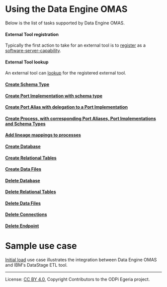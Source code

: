 <!-- SPDX-License-Identifier: CC-BY-4.0 -->
<!-- Copyright Contributors to the ODPi Egeria project. -->


# Using the Data Engine OMAS

Below is the list of tasks supported by Data Engine OMAS.

#### External Tool registration

Typically the first action to take for an external tool is to [register](register-external-tool.md) as a 
[software-server-capability](../../../docs/concepts/server-capabilities).

#### External Tool lookup

An external tool can [lookup](lookup-registration-tool.md) for the registered external tool.

#### [Create Schema Type](create-schema-types.md)

#### [Create Port Implementation with schema type](create-port-implementations.md)

#### [Create Port Alias with delegation to a Port Implementation](create-port-aliases.md)

#### [Create Process, with corresponding Port Aliases, Port Implementations and Schema Types](create-processes.md)

#### [Add lineage mappings to processes](add-lineage-mappings.md)

#### [Create Database](create-databases.md) 

#### [Create Relational Tables](create-relational-tables.md) 

#### [Create Data Files](create-data-files.md)

#### [Delete Database](delete-databases.md)

#### [Delete Relational Tables](delete-relational-tables.md)

#### [Delete Data Files](delete-data-files.md)

#### [Delete Connections](delete-connections.md)

#### [Delete Endpoint](delete-endpoints.md)


# Sample use case

[Initial load](initial-load-igc-data-stage.md) use case illustrates the integration between 
Data Engine OMAS and IBM's DataStage ETL tool.

----
License: [CC BY 4.0](https://creativecommons.org/licenses/by/4.0/),
Copyright Contributors to the ODPi Egeria project.
